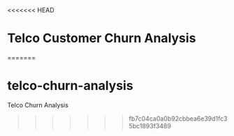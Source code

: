 <<<<<<< HEAD
# Telco Customer Churn Analysis
=======
# telco-churn-analysis
Telco Churn Analysis
>>>>>>> fb7c04ca0a0b92cbbea6e39d1fc35bc1893f3489

